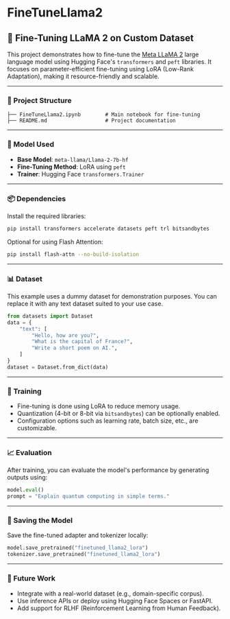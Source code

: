 # FineTuneLlama2

## 🚀 Fine-Tuning LLaMA 2 on Custom Dataset

This project demonstrates how to fine-tune the [Meta LLaMA 2](https://ai.meta.com/llama/) large language model using Hugging Face's `transformers` and `peft` libraries. It focuses on parameter-efficient fine-tuning using LoRA (Low-Rank Adaptation), making it resource-friendly and scalable.

---

### 📂 Project Structure

```
├── FineTuneLlama2.ipynb        # Main notebook for fine-tuning
├── README.md                   # Project documentation
```

---

### 🧠 Model Used

* **Base Model**: `meta-llama/Llama-2-7b-hf`
* **Fine-Tuning Method**: LoRA using `peft`
* **Trainer**: Hugging Face `transformers.Trainer`

---

### 📦 Dependencies

Install the required libraries:

```bash
pip install transformers accelerate datasets peft trl bitsandbytes
```

Optional for using Flash Attention:

```bash
pip install flash-attn --no-build-isolation
```

---

### 📊 Dataset

This example uses a dummy dataset for demonstration purposes. You can replace it with any text dataset suited to your use case.

```python
from datasets import Dataset
data = {
    "text": [
        "Hello, how are you?",
        "What is the capital of France?",
        "Write a short poem on AI.",
    ]
}
dataset = Dataset.from_dict(data)
```

---

### 🔧 Training

* Fine-tuning is done using LoRA to reduce memory usage.
* Quantization (4-bit or 8-bit via `bitsandbytes`) can be optionally enabled.
* Configuration options such as learning rate, batch size, etc., are customizable.

---

### 📈 Evaluation

After training, you can evaluate the model's performance by generating outputs using:

```python
model.eval()
prompt = "Explain quantum computing in simple terms."
```

---

### 💾 Saving the Model

Save the fine-tuned adapter and tokenizer locally:

```python
model.save_pretrained("finetuned_llama2_lora")
tokenizer.save_pretrained("finetuned_llama2_lora")
```

---

### 📝 Future Work

* Integrate with a real-world dataset (e.g., domain-specific corpus).
* Use inference APIs or deploy using Hugging Face Spaces or FastAPI.
* Add support for RLHF (Reinforcement Learning from Human Feedback).


